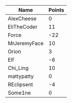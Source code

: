 | Name         | Points |
|--------------|--------|
| AlexCheese   | 0      |
| EliTheCoder  | 11     |
| Force        | -22    |
| MrJeremyFace | 10     |
| Orion        | 3      |
| Elf          | -6     |
| Chi_Ling     | 10     |
| mattypatty   | 0      |
| REclipsent   | -4     |
| Some1ne      | 0      |